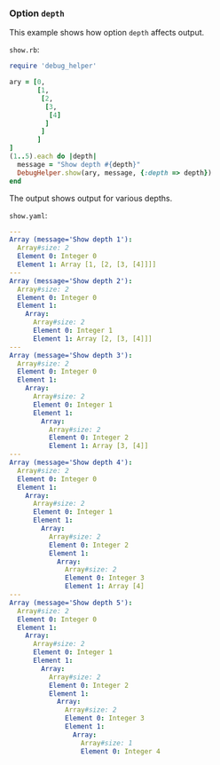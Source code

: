 ### Option ```depth```

This example shows how option ```depth``` affects output.

```show.rb```:
```ruby
require 'debug_helper'

ary = [0,
       [1,
        [2,
         [3,
          [4]
         ]
        ]
       ]
]
(1..5).each do |depth|
  message = "Show depth #{depth}"
  DebugHelper.show(ary, message, {:depth => depth})
end
```

The output shows output for various depths.

```show.yaml```:
```yaml
---
Array (message='Show depth 1'):
  Array#size: 2
  Element 0: Integer 0
  Element 1: Array [1, [2, [3, [4]]]]
---
Array (message='Show depth 2'):
  Array#size: 2
  Element 0: Integer 0
  Element 1:
    Array:
      Array#size: 2
      Element 0: Integer 1
      Element 1: Array [2, [3, [4]]]
---
Array (message='Show depth 3'):
  Array#size: 2
  Element 0: Integer 0
  Element 1:
    Array:
      Array#size: 2
      Element 0: Integer 1
      Element 1:
        Array:
          Array#size: 2
          Element 0: Integer 2
          Element 1: Array [3, [4]]
---
Array (message='Show depth 4'):
  Array#size: 2
  Element 0: Integer 0
  Element 1:
    Array:
      Array#size: 2
      Element 0: Integer 1
      Element 1:
        Array:
          Array#size: 2
          Element 0: Integer 2
          Element 1:
            Array:
              Array#size: 2
              Element 0: Integer 3
              Element 1: Array [4]
---
Array (message='Show depth 5'):
  Array#size: 2
  Element 0: Integer 0
  Element 1:
    Array:
      Array#size: 2
      Element 0: Integer 1
      Element 1:
        Array:
          Array#size: 2
          Element 0: Integer 2
          Element 1:
            Array:
              Array#size: 2
              Element 0: Integer 3
              Element 1:
                Array:
                  Array#size: 1
                  Element 0: Integer 4
```
